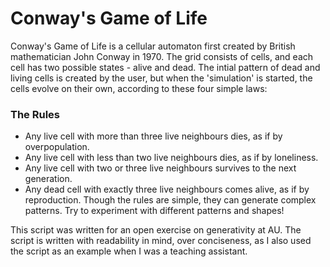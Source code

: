 # Conway's Game of Life
Conway's Game of Life is a cellular automaton first created by British mathematician John Conway in 1970.
The grid consists of cells, and each cell has two possible states - alive and dead. The intial pattern of
dead and living cells is created by the user, but when the 'simulation' is started, the cells evolve
on their own, according to these four simple laws:

### The Rules
 * Any live cell with more than three live neighbours dies, as if by overpopulation.
 * Any live cell with less than two live neighbours dies, as if by loneliness.
 * Any live cell with two or three live neighbours survives to the next generation.
 * Any dead cell with exactly three live neighbours comes alive, as if by reproduction.
Though the rules are simple, they can generate complex patterns. Try to experiment with different patterns and shapes!

This script was written for an open exercise on generativity at AU. The script is written with readability in mind, over conciseness, as I also used the script as an example when I was a teaching assistant.
